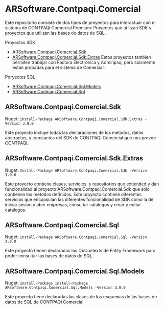 # ARSoftware.Contpaqi.Comercial

Este repositorio consiste de dos tipos de proyectos para interactuar con el sistema de CONTPAQi Comercial Premium: Proyectos que utilizan SDK y proyectos que utilizan las bases de datos de SQL.

Proyectos SDK:
- [ARSoftware.Contpaqi.Comercial.Sdk](https://github.com/AndresRamos/ARSoftware.Contpaqi.Comercial/tree/master/ARSoftware.Contpaqi.Comercial.Sdk)
- [ARSoftware.Contpaqi.Comercial.Sdk.Extras](https://github.com/AndresRamos/ARSoftware.Contpaqi.Comercial/tree/master/ARSoftware.Contpaqi.Comercial.Sdk.Extras)
Estos proyectos tambien permiten trabajar con Factura Electronica y Adminpaq, pero solamente estan probadas para el sistema de Comercial.

Poryectos SQL
- [ARSoftware.Contpaqi.Comercial.Sql.Models](https://github.com/AndresRamos/ARSoftware.Contpaqi.Comercial/tree/master/ARSoftware.Contpaqi.Comercial.Sql.Models)
- [ARSoftware.Contpaqi.Comercial.Sql](https://github.com/AndresRamos/ARSoftware.Contpaqi.Comercial/tree/master/ARSoftware.Contpaqi.Comercial.Sql)

## ARSoftware.Contpaqi.Comercial.Sdk
Nuget: ```Install-Package ARSoftware.Contpaqi.Comercial.Sdk.Extras -Version 3.0.0```

Este proyecto incluye todas las declaraciones de los metodos, datos abstractos, y constantes del SDK de CONTPAQi Comercial que nos provee CONTPAQi.

## ARSoftware.Contpaqi.Comercial.Sdk.Extras
Nuget: ```Install-Package ARSoftware.Contpaqi.Comercial.Sdk -Version 3.0.0```

Este proyecto contiene clases, servicios, y repositorios que extiended y dan funcionalidad al proyecto ARSoftware.Contpaqi.Comercial.Sdk que solo contienen los metodos definidos.
Este proyecto contiene diferentes servicios que encapsulan las diferentes funcionalidad de SDK como la de iniciar sesion y abrir empresas, consultar catalogos y crear y editar catalogos.

## ARSoftware.Contpaqi.Comercial.Sql
Nuget: ```Install-Package ARSoftware.Contpaqi.Comercial.Sql -Version 3.0.0```

Este proyecto tienen declarados los DbContexts de Entity Framework para poder consultar las bases de datos de SQL. 

## ARSoftware.Contpaqi.Comercial.Sql.Models
Nuget: ```Install-Package Install-Package ARSoftware.Contpaqi.Comercial.Sql.Models -Version 3.0.0```

Este proyecto tiene declaradas las clases de los esquemas de las bases de datos de SQL de CONTPAQi Comercial
